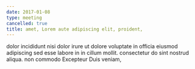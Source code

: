 ```yaml
---
date: 2017-01-08
type: meeting
cancelled: true
title: amet, Lorem aute adipiscing elit, proident,
---
```

dolor incididunt nisi dolor irure ut dolore voluptate in officia eiusmod adipiscing sed esse labore in in cillum mollit. consectetur do sint nostrud aliqua. non commodo Excepteur Duis veniam,